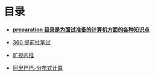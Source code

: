 # 目录

* **[preparation 目录是为面试准备的计算机方面的各种知识点](preparation)**

* [360 提前批笔试](360-ahead.md)
* [旷视内推](face++.md)
* [阿里巴巴-分布式计算](alibaba.md)
